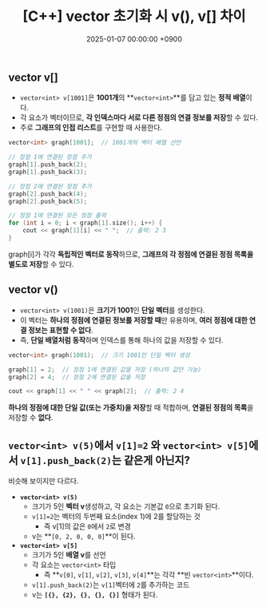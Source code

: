 ﻿---
classes: wide
toc: true
toc_label: "My Table of Contents"
#toc_icon: "cog"
layout: single
title: "[C++] vector 초기화 시 v(), v[] 차이"
date: "2025-01-07 00:00:00 +0900"
last_modified_at: "2025-01-07 00:00:00 +0900"
categories:
  - Algorithm
tags:
  - c++
author_profile: true
sidebar:
    nav: docs
---

## vector<int> v[]
- `vector<int> v[1001]`은 **1001개**의 **`vector<int>`**를 담고 있는 **정적 배열**이다.
- 각 요소가 벡터이므로, **각 인덱스마다 서로 다른 정점의 연결 정보를 저장**할 수 있다.
- 주로 **그래프의 인접 리스트**를 구현할 때 사용한다.

```c++
vector<int> graph[1001];  // 1001개의 벡터 배열 선언

// 정점 1에 연결된 정점 추가
graph[1].push_back(2);
graph[1].push_back(3);

// 정점 2에 연결된 정점 추가
graph[2].push_back(4);
graph[2].push_back(5);

// 정점 1에 연결된 모든 정점 출력
for (int i = 0; i < graph[1].size(); i++) {
    cout << graph[1][i] << " ";  // 출력: 2 3
}
```
graph[i]가 각각 **독립적인 벡터로 동작**하므로, **그래프의 각 정점에 연결된 정점 목록을 별도로 저장**할 수 있다.

## vector<int> v()
- `vector<int> v(1001)`은 **크기가 1001**인 **단일 벡터**를 생성한다.
- 이 벡터는 **하나의 정점에 연결된 정보를 저장할 때**만 유용하며, **여러 정점에 대한 연결 정보는 표현할 수 없다**.
- 즉, **단일 배열처럼 동작**하며 인덱스를 통해 하나의 값을 저장할 수 있다.

```c++
vector<int> graph(1001);  // 크기 1001인 단일 벡터 생성

graph[1] = 2;  // 정점 1에 연결된 값을 저장 (하나의 값만 가능)
graph[2] = 4;  // 정점 2에 연결된 값을 저장

cout << graph[1] << " " << graph[2];  // 출력: 2 4
```
**하나의 정점에 대한 단일 값(또는 가중치)을 저장**할 때 적합하며, **연결된 정점의 목록**을 저장할 수 **없다**.

## `vector<int> v(5)`에서 `v[1]=2` 와 `vector<int> v[5]`에서 `v[1].push_back(2)`는 같은게 아닌지?
비슷해 보이지만 다르다.
- **`vector<int> v(5)`**
    - 크기가 5인 **벡터 v**생성하고, 각 요소는 기본값 `0`으로 초기화 된다.
    - `v[1]=2`는 벡터의 두번째 요소(index 1)에 2를 할당하는 것
        - 즉 v[1]의 값은 `0`에서 `2`로 변경
    - v는 **`[0, 2, 0, 0, 0]`**이 된다.
- **`vector<int> v[5]`**
    - 크기가 5인 **배열 v**를 선언
    - 각 요소는 `vector<int>` 타입
        - 즉 **`v[0]`, `v[1]`, `v[2]`, `v[3]`, `v[4]`**는 각각 **빈 `vector<int>`**이다.
    - `v[1].push_back(2)`는 `v[1]`벡터에 `2`를 추가하는 코드
    - v는 **`[{}, {2}, {}, {}, {}]`** 형태가 된다.